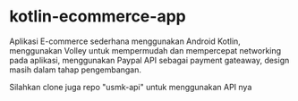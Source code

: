 # kotlin-ecommerce-app

Aplikasi E-commerce sederhana menggunakan Android Kotlin, menggunakan Volley untuk mempermudah dan mempercepat networking pada aplikasi, menggunakan Paypal API sebagai payment gateaway, design masih dalam tahap pengembangan.

Silahkan clone juga repo "usmk-api" untuk menggunakan API nya

